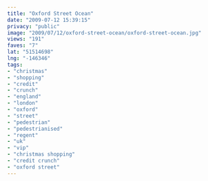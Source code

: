 ```yaml
---
title: "Oxford Street Ocean"
date: "2009-07-12 15:39:15"
privacy: "public"
image: "2009/07/12/oxford-street-ocean/oxford-street-ocean.jpg"
views: "191"
faves: "7"
lat: "51514698"
lng: "-146346"
tags:
- "christmas"
- "shopping"
- "credit"
- "crunch"
- "england"
- "london"
- "oxford"
- "street"
- "pedestrian"
- "pedestrianised"
- "regent"
- "uk"
- "vip"
- "christmas shopping"
- "credit crunch"
- "oxford street"
---
```

<a href="/photos/2009/07/12/oxford-street-ocean" rel="nofollow"></a>

